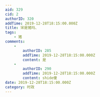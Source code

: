 ```yaml
---
aid: 329
cid: 2
authorID: 320
addTime: 2019-12-28T18:15:00.000Z
title: 宋是猪吗、
tags:
    - 猪
comments:
    -
        authorID: 285
        addTime: 2019-12-28T18:15:00.000Z
        content: 是
    -
        authorID: 290
        addTime: 2019-12-28T18:15:00.000Z
        content: shide傻
date: 2019-12-28T18:15:00.000Z
category: 时政
---
```



